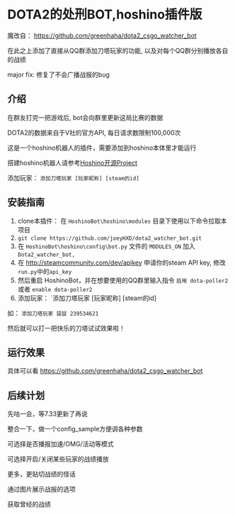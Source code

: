 # DOTA2的处刑BOT,hoshino插件版
魔改自： https://github.com/greenhaha/dota2_csgo_watcher_bot

在此之上添加了直接从QQ群添加刀塔玩家的功能, 以及对每个QQ群分别播放各自的战绩

major fix: 修复了不会广播战报的bug

## 介绍
在群友打完一把游戏后, bot会向群里更新这局比赛的数据

DOTA2的数据来自于V社的官方API, 每日请求数限制100,000次

这是一个hoshino机器人的插件，需要添加到hoshino本体里才能运行

搭建hoshino机器人请参考[Hoshino开源Project](https://github.com/Ice-Cirno/HoshinoBot)

添加玩家： `添加刀塔玩家 [玩家昵称] [steam的id]`

## 安装指南
1. clone本插件： 在 `HoshinoBot\hoshino\modules` 目录下使用以下命令拉取本项目
2. `git clone https://github.com/joeyHXD/dota2_watcher_bot.git`
3. 在 `HoshinoBot\hoshino\config\bot.py` 文件的 `MODULES_ON` 加入 `Dota2_watcher_bot,`
4. 在 http://steamcommunity.com/dev/apikey 申请你的steam API key, 修改`run.py`中的`api_key`
5. 然后重启 HoshinoBot，并在想要使用的QQ群里输入指令 `启用 dota-poller2` 或者 `enable dota-poller2`
6. 添加玩家： `添加刀塔玩家 [玩家昵称] [steam的id] 

如： `添加刀塔玩家 袋鼠 239534621`

然后就可以打一把快乐的刀塔试试效果啦！
## 运行效果
具体可以看 https://github.com/greenhaha/dota2_csgo_watcher_bot

## 后续计划

先咕一会，等7.33更新了再说

整合一下，做一个config_sample方便调各种参数

可选择是否播报加速/OMG/活动等模式

可选择开启/关闭某些玩家的战绩播放

更多，更贴切战绩的怪话

通过图片展示战报的选项

获取曾经的战绩
